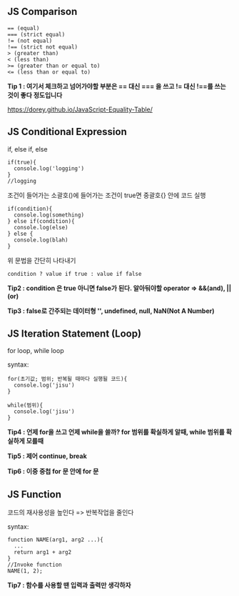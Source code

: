 
## JS Comparison

```
== (equal)
=== (strict equal)
!= (not equal)
!== (strict not equal)
> (greater than)
< (less than)
>= (greater than or equal to)
<= (less than or equal to)
```

**Tip 1 : 여기서 체크하고 넘어가야할 부분은 == 대신 === 을 쓰고 != 대신 !==를 쓰는 것이 좋다 정도입니다**

https://dorey.github.io/JavaScript-Equality-Table/

## JS Conditional Expression

if, else if, else

```
if(true){
  console.log('logging')
}
//logging
```

조건이 들어가는 소괄호()에 들어가는 조건이 true면 중괄호{} 안에 코드 실행

```
if(condition){
  console.log(something)
} else if(condition){
  console.log(else)
} else {
  console.log(blah)
}
```
위 문법을 간단히 나타내기
```
condition ? value if true : value if false
```

**Tip2 : condition 은 true 아니면 false가 된다. 알아둬야할 operator => &&(and), ||(or)**

**Tip3 : false로 간주되는 데이터형 '', undefined, null, NaN(Not A Number)**

## JS Iteration Statement (Loop)

for loop, while loop

syntax:

```
for(초기값; 범위; 반복될 때마다 실행될 코드){
  console.log('jisu')
}

while(범위){
  console.log('jisu')
}
```

**Tip4 : 언제 for을 쓰고 언제 while을 쓸까? for 범위를 확실하게 알때, while 범위를 확실하게 모를때**

**Tip5 : 제어 continue, break**

**Tip6 : 이중 중첩 for 문 안에 for 문**

## JS Function

코드의 재사용성을 높인다 => 반복작업을 줄인다

syntax:
```
function NAME(arg1, arg2 ...){
  ...
  return arg1 + arg2
}
//Invoke function
NAME(1, 2);
```

**Tip7 : 함수를 사용할 땐 입력과 출력만 생각하자**
